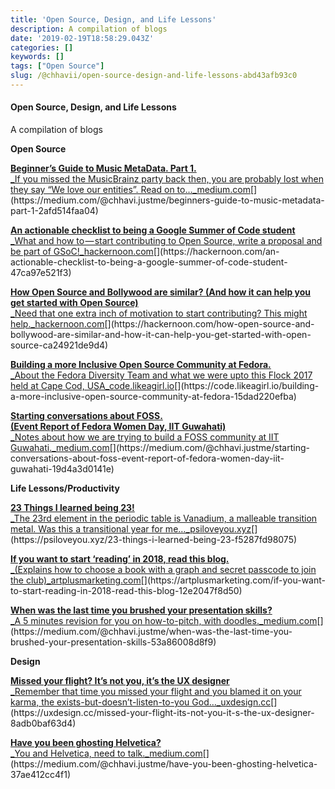 ```yaml
---
title: 'Open Source, Design, and Life Lessons'
description: A compilation of blogs
date: '2019-02-19T18:58:29.043Z'
categories: []
keywords: []
tags: ["Open Source"]
slug: /@chhavii/open-source-design-and-life-lessons-abd43afb93c0
---
```


#### Open Source, Design, and Life Lessons

A compilation of blogs

**Open Source**

[**Beginner’s Guide to Music MetaData. Part 1.**  
_If you missed the MusicBrainz party back then, you are probably lost when they say “We love our entities”. Read on to…_medium.com](https://medium.com/@chhavi.justme/beginners-guide-to-music-metadata-part-1-2afd514faa04 "https://medium.com/@chhavi.justme/beginners-guide-to-music-metadata-part-1-2afd514faa04")[](https://medium.com/@chhavi.justme/beginners-guide-to-music-metadata-part-1-2afd514faa04)

[**An actionable checklist to being a Google Summer of Code student**  
_What and how to — start contributing to Open Source, write a proposal and be part of GSoC!_hackernoon.com](https://hackernoon.com/an-actionable-checklist-to-being-a-google-summer-of-code-student-47ca97e521f3 "https://hackernoon.com/an-actionable-checklist-to-being-a-google-summer-of-code-student-47ca97e521f3")[](https://hackernoon.com/an-actionable-checklist-to-being-a-google-summer-of-code-student-47ca97e521f3)

[**How Open Source and Bollywood are similar? (And how it can help you get started with Open Source)**  
_Need that one extra inch of motivation to start contributing? This might help._hackernoon.com](https://hackernoon.com/how-open-source-and-bollywood-are-similar-and-how-it-can-help-you-get-started-with-open-source-ca24921de9d4 "https://hackernoon.com/how-open-source-and-bollywood-are-similar-and-how-it-can-help-you-get-started-with-open-source-ca24921de9d4")[](https://hackernoon.com/how-open-source-and-bollywood-are-similar-and-how-it-can-help-you-get-started-with-open-source-ca24921de9d4)

[**Building a more Inclusive Open Source Community at Fedora.**  
_About the Fedora Diversity Team and what we were upto this Flock 2017 held at Cape Cod, USA_code.likeagirl.io](https://code.likeagirl.io/building-a-more-inclusive-open-source-community-at-fedora-15dad220efba "https://code.likeagirl.io/building-a-more-inclusive-open-source-community-at-fedora-15dad220efba")[](https://code.likeagirl.io/building-a-more-inclusive-open-source-community-at-fedora-15dad220efba)

[**Starting conversations about FOSS.  
(Event Report of Fedora Women Day, IIT Guwahati)**  
_Notes about how we are trying to build a FOSS community at IIT Guwahati._medium.com](https://medium.com/@chhavi.justme/starting-conversations-about-foss-event-report-of-fedora-women-day-iit-guwahati-19d4a3d0141e "https://medium.com/@chhavi.justme/starting-conversations-about-foss-event-report-of-fedora-women-day-iit-guwahati-19d4a3d0141e")[](https://medium.com/@chhavi.justme/starting-conversations-about-foss-event-report-of-fedora-women-day-iit-guwahati-19d4a3d0141e)

**Life Lessons/Productivity**

[**23 Things I learned being 23!**  
_The 23rd element in the periodic table is Vanadium, a malleable transition metal. Was this a transitional year for me…_psiloveyou.xyz](https://psiloveyou.xyz/23-things-i-learned-being-23-f5287fd98075 "https://psiloveyou.xyz/23-things-i-learned-being-23-f5287fd98075")[](https://psiloveyou.xyz/23-things-i-learned-being-23-f5287fd98075)

[**If you want to start ‘reading’ in 2018, read this blog.**  
_(Explains how to choose a book with a graph and secret passcode to join the club)_artplusmarketing.com](https://artplusmarketing.com/if-you-want-to-start-reading-in-2018-read-this-blog-12e2047f8d50 "https://artplusmarketing.com/if-you-want-to-start-reading-in-2018-read-this-blog-12e2047f8d50")[](https://artplusmarketing.com/if-you-want-to-start-reading-in-2018-read-this-blog-12e2047f8d50)

[**When was the last time you brushed your presentation skills?**  
_A 5 minutes revision for you on how-to-pitch, with doodles._medium.com](https://medium.com/@chhavi.justme/when-was-the-last-time-you-brushed-your-presentation-skills-53a86008d8f9 "https://medium.com/@chhavi.justme/when-was-the-last-time-you-brushed-your-presentation-skills-53a86008d8f9")[](https://medium.com/@chhavi.justme/when-was-the-last-time-you-brushed-your-presentation-skills-53a86008d8f9)

**Design**

[**Missed your flight? It’s not you, it’s the UX designer**  
_Remember that time you missed your flight and you blamed it on your karma, the exists-but-doesn’t-listen-to-you God…_uxdesign.cc](https://uxdesign.cc/missed-your-flight-its-not-you-it-s-the-ux-designer-8adb0baf63d4 "https://uxdesign.cc/missed-your-flight-its-not-you-it-s-the-ux-designer-8adb0baf63d4")[](https://uxdesign.cc/missed-your-flight-its-not-you-it-s-the-ux-designer-8adb0baf63d4)

[**Have you been ghosting Helvetica?**  
_You and Helvetica, need to talk._medium.com](https://medium.com/@chhavi.justme/have-you-been-ghosting-helvetica-37ae412cc4f1 "https://medium.com/@chhavi.justme/have-you-been-ghosting-helvetica-37ae412cc4f1")[](https://medium.com/@chhavi.justme/have-you-been-ghosting-helvetica-37ae412cc4f1)